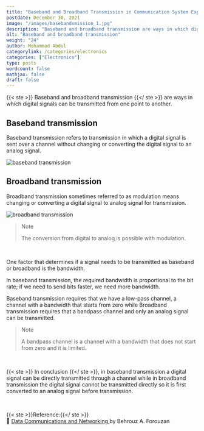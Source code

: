 ```yaml
---
title: "Baseband and Broadband Transmission in Communication System Explained"
postdate: December 30, 2021
image: "/images/basebandxmission_1.jpg"
description: "Baseband and broadband transmission are ways in which digital signals can be transmitted from one point to another."
alt: "Baseband and broadband transmission"
weight: "24"
author: Mohammad Abdul
categorylink: /categories/electronics
categories: ["Electronics"]
type: posts
wordcount: false
mathjax: false
draft: false
---
```


{{< ste >}} Baseband and broadband transmission {{</ ste >}} are ways in which digital signals can be transmitted from one point to another.

## Baseband transmission

Baseband transmission refers to transmission in which a digital signal is sent over a channel without changing or converting the digital signal to an analog signal.

<img src="/images/basebandxmission_1.jpg" alt="baseband transmission">

## Broadband transmission

Broadband transmission sometimes referred to as modulation means changing or converting a digital signal to analog signal for transmission.

<img src="/images/basebandxmission_2.jpg" alt="broadband transmission">

<blockquote class="blockquote">
   <p class="little-nugget">Note</p>
   <p class="quote-text">The conversion from digital to analog is possible with modulation.
 </blockquote>
 <br>

One factor that determines if a signal needs to be transmitted as baseband or broadband is the bandwidth.

In baseband transmission, the required bandwidth is proportional to the bit rate; if we need to send bits faster, we need more bandwidth.

Baseband transmission requires that we have a low-pass channel, a channel with a bandwidth that starts from zero while
Broadband transmission requires that a bandpass channel and only an analog signal can be transmitted.

<blockquote class="blockquote">
   <p class="little-nugget">Note</p>
   <p class="quote-text">A bandpass channel is a channel with a bandwidth that does not start from zero and it is limited.

 </blockquote>
 <br>
 
{{< ste >}} In conclusion {{</ ste >}}, in baseband transmission a digital signal can be directly transmitted through a channel while in broadband transmission the digital signal cannot be transmitted directly so it is first converted to an analog signal before transmission.

<br>

{{< ste >}}Reference:{{</ ste >}}
<br>
:book: <a class="links-to-others" href="https://amzn.to/3eEN2o1" target="_blank">Data Communications
and Networking </a>by Behrouz A. Forouzan

<br>
